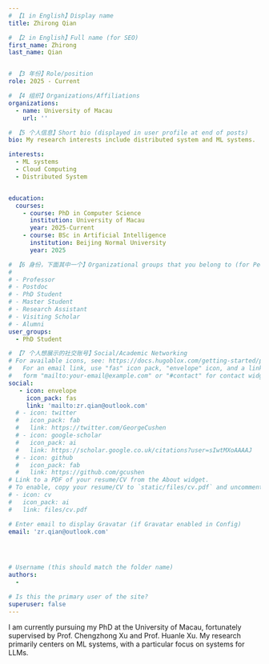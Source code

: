 ```yaml
---
# 【1 in English】Display name 
title: Zhirong Qian

# 【2 in English】Full name (for SEO)
first_name: Zhirong
last_name: Qian


# 【3 年份】Role/position
role: 2025 - Current

# 【4 组织】Organizations/Affiliations
organizations:
  - name: University of Macau
    url: ''

# 【5 个人信息】Short bio (displayed in user profile at end of posts)
bio: My research interests include distributed system and ML systems.

interests:
  - ML systems
  - Cloud Computing
  - Distributed System


education:
  courses:
    - course: PhD in Computer Science
      institution: University of Macau
      year: 2025-Current
    - course: BSc in Artificial Intelligence
      institution: Beijing Normal University
      year: 2025

# 【6 身份，下面其中一个】Organizational groups that you belong to (for People widget)
#  
# - Professor
# - Postdoc
# - PhD Student
# - Master Student
# - Research Assistant
# - Visiting Scholar
# - Alumni
user_groups:
  - PhD Student

# 【7 个人想展示的社交账号】Social/Academic Networking
# For available icons, see: https://docs.hugoblox.com/getting-started/page-builder/#icons
#   For an email link, use "fas" icon pack, "envelope" icon, and a link in the
#   form "mailto:your-email@example.com" or "#contact" for contact widget.
social:
   - icon: envelope
     icon_pack: fas
     link: 'mailto:zr.qian@outlook.com'
  # - icon: twitter
  #   icon_pack: fab
  #   link: https://twitter.com/GeorgeCushen
  # - icon: google-scholar
  #   icon_pack: ai
  #   link: https://scholar.google.co.uk/citations?user=sIwtMXoAAAAJ
  # - icon: github
  #   icon_pack: fab
  #   link: https://github.com/gcushen
# Link to a PDF of your resume/CV from the About widget.
# To enable, copy your resume/CV to `static/files/cv.pdf` and uncomment the lines below.
# - icon: cv
#   icon_pack: ai
#   link: files/cv.pdf

# Enter email to display Gravatar (if Gravatar enabled in Config)
email: 'zr.qian@outlook.com'



  
# Username (this should match the folder name)
authors:
  - 

# Is this the primary user of the site?
superuser: false
---
```


I am currently pursuing my PhD at the University of Macau, fortunately supervised by Prof. Chengzhong Xu and Prof. Huanle Xu. My research primarily centers on ML systems, with a particular focus on systems for LLMs.